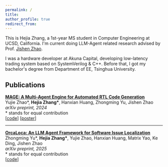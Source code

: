 ```yaml
---
permalink: /
title: 
author_profile: true
redirect_from: 
---
```


This is Hejia Zhang, a 1st-year MS student in Computer Engineering at UCSD, California. I'm current doing LLM-Agent related research advised by Prof. [Jishen Zhao](https://cseweb.ucsd.edu/~jzhao/).

I was a hardware developer at Akuna Capital, developing low-latency trading system based on SystemVerilog & C++. Before that, I got my bachelor's degree from Department of EE, Tsinghua University.


Publications
------
[**MAGE: A Multi-Agent Engine for Automated RTL Code Generation**](https://arxiv.org/pdf/2412.07822)  
Yujie Zhao*, **Hejia Zhang\***, Hanxian Huang, Zhongming Yu, Jishen Zhao  
*arXiv preprint, 2024*  
\* stands for equal contribution  
\[[code](https://github.com/stable-lab/MAGE)\] \[[poster](https://drive.google.com/file/d/1vmkh9RVMuNOPsyVoJUBmegcTb5BHYbQ0/view)\]  

------
[**OrcaLoca: An LLM Agent Framework for Software Issue Localization**](https://arxiv.org/abs/2502.00350)  
Zhongming Yu*, **Hejia Zhang\***, Yujie Zhao, Hanxian Huang, Matrix Yao, Ke Ding, Jishen Zhao  
*arXiv preprint, 2025*  
\* stands for equal contribution  
\[[code](https://github.com/fishmingyu/OrcaLoca)\]  


<!---
Projects Worked on recently
------

* minitorch: python re-inplementation of Torch API
  * A DIY project to improve understanding of Deep Learning system
  * Including implementaion of key features: Autodiff, CUDA operation, etc.

* CUDA based circle renderer
  * Supported rendering partial-transparent circles with arbitrary spatial order
  * Achieved high performance by utilizing registers/shared memory
* C++ based TCP Server
  * Implemented complete TCP state machine
  * Supported features: reassembling, flow control, retransmission 
--->